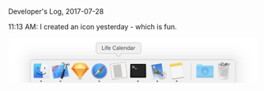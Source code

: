 Developer's Log, 2017-07-28

11:13 AM: I created an icon yesterday - which is fun.

![Fig 1](./embed%20images/2017-07-28%20Fig%201.png)
